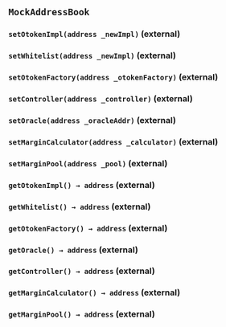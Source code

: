 ## `MockAddressBook`

### `setOtokenImpl(address _newImpl)` (external)

### `setWhitelist(address _newImpl)` (external)

### `setOtokenFactory(address _otokenFactory)` (external)

### `setController(address _controller)` (external)

### `setOracle(address _oracleAddr)` (external)

### `setMarginCalculator(address _calculator)` (external)

### `setMarginPool(address _pool)` (external)

### `getOtokenImpl() → address` (external)

### `getWhitelist() → address` (external)

### `getOtokenFactory() → address` (external)

### `getOracle() → address` (external)

### `getController() → address` (external)

### `getMarginCalculator() → address` (external)

### `getMarginPool() → address` (external)
